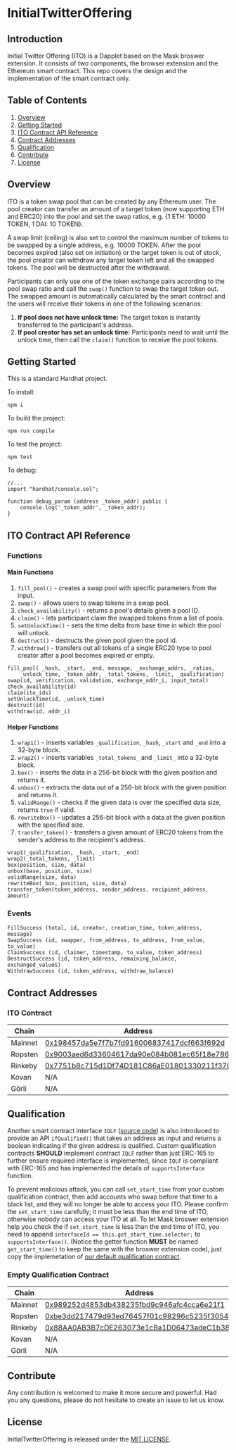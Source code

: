 # InitialTwitterOffering

## Introduction

Initial Twitter Offering (ITO) is a Dapplet based on the Mask broswer extension. It consists of two components, the browser extension and the Ethereum smart contract. This repo covers the design and the implementation of the smart contract only.

## Table of Contents
1. [Overview](#overview)
2. [Getting Started](#getting_started)
3. [ITO Contract API Reference](#api_reference)
4. [Contract Addresses](#contract_addresses)
5. [Qualification](#qualification)
6. [Contribute](#contribute)
7. [License](#license)

## Overview <a name="overview"></a>

ITO is a token swap pool that can be created by any Ethereum user. The pool creator can transfer an amount of a target token (now supporting ETH and ERC20) into the pool and set the swap ratios, e.g. {1 ETH: 10000 TOKEN, 1 DAI: 10 TOKEN}. 

A swap limit (ceiling) is also set to control the maximum number of tokens to be swapped by a single address, e.g. 10000 TOKEN. After the pool becomes expired (also set on initiation) or the target token is out of stock, the pool creator can withdraw any target token left and all the swapped tokens. The pool will be destructed after the withdrawal.

Participants can only use one of the token exchange pairs according to the pool swap ratio and call the `swap()` function to swap the target token out. The swapped amount is automatically calculated by the smart contract and the users will receive their tokens in one of the following scenarios:
1. <b>If pool does not have unlock time:</b>
The target token is instantly transferred to the participant's address.
2. <b>If pool creator has set an unlock time:</b>
Participants need to wait until the unlock time, then call the `claim()` function to receive the pool tokens.

## Getting Started <a name="getting_started"></a>

This is a standard Hardhat project.

To install:
```
npm i
```
To build the project:
```
npm run compile
```

To test the project:
```
npm test
```

To debug:
```solidity
//...
import "hardhat/console.sol";

function debug_param (address _token_addr) public {
    console.log('_token_addr', _token_addr);
}
```

## ITO Contract API Reference <a name="api_reference"></a>
### Functions
#### Main Functions
1. `fill_pool()` - creates a swap pool with specific parameters from the input.
2. `swap()` - allows users to swap tokens in a swap pool.
3. `check_availability()` - returns a pool's details given a pool ID.
4. `claim()` - lets participant claim the swapped tokens from a list of pools.
5. `setUnlockTime()` - sets the time delta from base time in which the pool will unlock.
6. `destruct()` - destructs the given pool given the pool id.
7. `withdraw()` - transfers out all tokens of a single ERC20 type to pool creator after a pool becomes expired or empty.
```solidity
fill_pool( _hash, _start, _end, message, _exchange_addrs, _ratios, 
    _unlock_time, _token_addr, _total_tokens, _limit, _qualification)
swap(id, verification, validation, exchange_addr_i, input_total)
check_availability(id)
claim(ito_ids)
setUnlockTime(id, _unlock_time)
destruct(id)
withdraw(id, addr_i)
```

#### Helper Functions
1. `wrap1()` - inserts variables `_qualification`, `_hash`, `_start` and `_end` into a 32-byte block.
2. `wrap2()` - inserts variables `_total_tokens_` and `_limit_` into a 32-byte block.
3. `box()` - inserts the data in a 256-bit block with the given position and returns it.
4. `unbox()` - extracts the data out of a 256-bit block with the given position and returns it.
5. `validRange()` - checks if the given data is over the specified data size, returns `true` if valid.
6. `rewriteBox()` - updates a 256-bit block with a data at the given position with the specified size.
7. `transfer_token()` - transfers a given amount of ERC20 tokens from the sender's address to the recipient's address.
```solidity
wrap1(_qualification, _hash, _start, _end)
wrap2(_total_tokens, _limit)
box(position, size, data)
unbox(base, position, size)
validRange(size, data)
rewriteBox(_box, position, size, data)
transfer_token(token_address, sender_address, recipient_address, amount)
```

### Events
```solidity
FillSuccess (total, id, creator, creation_time, token_address, message)
SwapSuccess (id, swapper, from_address, to_address, from_value, to_value)
ClaimSuccess (id, claimer, timestamp, to_value, token_address)
DestructSuccess (id, token_address, remaining_balance, exchanged_values)
WithdrawSuccess (id, token_address, withdraw_balance)
```

## Contract Addresses <a name="contract_addresses"></a>

### ITO Contract

| Chain | Address |
| ----- | ------- |
| Mainnet | [0x198457da5e7f7b7fd916006837417dcf663f692d](https://etherscan.io/address/0x198457da5e7f7b7fd916006837417dcf663f692d) |
| Ropsten | [0x9003aed6d33604617da90e084b081ec65f18e786](https://ropsten.etherscan.io/address/0x9003aed6d33604617da90e084b081ec65f18e786) |
| Rinkeby | [0x7751b8c715d1Df74D181C86aE01801330211f370](https://rinkeby.etherscan.io/address/0x7751b8c715d1Df74D181C86aE01801330211f370) |
| Kovan | N/A |
| Görli | N/A |

## Qualification <a name="qualifiation"></a>

Another smart contract interface `IQLF` ([source code](https://github.com/DimensionDev/InitialTwitterOffering/blob/master/contracts/IQLF.sol)) is also introduced to provide an API `ifQualified()` that takes an address as input and returns a boolean indicating if the given address is qualified. Custom qualification contracts **SHOULD** implement contract `IQLF` rather than just ERC-165 to further ensure required interface is implemented, since `IQLF` is compliant with ERC-165 and has implemented the details of `supportsInterface` function.

To prevent malicious attack, you can call `set_start_time` from your custom qualification contract, then add accounts who swap before that time to a black list, and they will no longer be able to access your ITO. Please confirm the `set_start_time` carefully; it must be less than the end time of ITO, otherwise nobody can access your ITO at all. To let Mask broswer extension help you check the if `set_start_time` is less than the end time of ITO, you need to append `interfaceId == this.get_start_time.selector;` to `supportsInterface()`. (Notice the getter function **MUST** be named `get_start_time()` to keep the same with the broswer extension code), just copy the implemetation of [our default qualification contract](https://github.com/DimensionDev/InitialTwitterOffering/blob/master/contracts/qualification.sol).

### Empty Qualification Contract

| Chain | Address |
| ----- | ------- |
| Mainnet | [0x989252d4853db438235fbd9c946afc4cca6e21f1](https://etherscan.io/address/0x989252d4853db438235fbd9c946afc4cca6e21f1) |
| Ropsten | [0xbe3dd217479d93ed76457f01c98296c5235f3054](https://ropsten.etherscan.io/address/0xbe3dd217479d93ed76457f01c98296c5235f3054) |
| Rinkeby | [0x88AA0AB3B7cDE263073e1cBa1D06473adeC1b38E](https://rinkeby.etherscan.io/address/0x88AA0AB3B7cDE263073e1cBa1D06473adeC1b38E) |
| Kovan | N/A |
| Görli | N/A |


## Contribute <a name="contribute"></a>

Any contribution is welcomed to make it more secure and powerful. Had you any questions, please do not hesitate to create an issue to let us know.

## License <a name="license"></a>
InitialTwitterOffering is released under the [MIT LICENSE](LICENSE).
